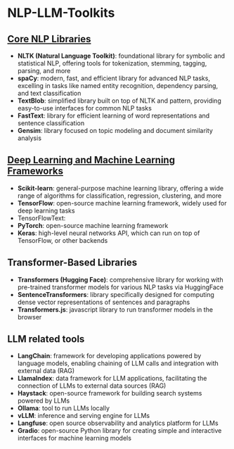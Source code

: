 # NLP-LLM-Toolkits

## [Core NLP Libraries](https://github.com/len-rtz/NLP-LLM-Toolkits/blob/main/core-nlp-libraries.ipynb)
- **NLTK (Natural Language Toolkit)**: foundational library for symbolic and statistical NLP, offering tools for tokenization, stemming, tagging, parsing, and more
- **spaCy**: modern, fast, and efficient library for advanced NLP tasks, excelling in tasks like named entity recognition, dependency parsing, and text classification
- **TextBlob**: simplified library built on top of NLTK and pattern, providing easy-to-use interfaces for common NLP tasks
- **FastText**: library for efficient learning of word representations and sentence classification
- **Gensim**: library focused on topic modeling and document similarity analysis
  
## [Deep Learning and Machine Learning Frameworks](https://github.com/len-rtz/NLP-LLM-Toolkits/blob/main/DeppL-ML.ipynb)
- **Scikit-learn**: general-purpose machine learning library, offering a wide range of algorithms for classification, regression, clustering, and more
- **TensorFlow**: open-source machine learning framework, widely used for deep learning tasks
- TensorFlowText: 
- **PyTorch**: open-source machine learning framework
- **Keras**: high-level neural networks API, which can run on top of TensorFlow, or other backends

## Transformer-Based Libraries
- **Transformers (Hugging Face)**: comprehensive library for working with pre-trained transformer models for various NLP tasks via HuggingFace
- **SentenceTransformers**: library specifically designed for computing dense vector representations of sentences and paragraphs
- **Transformers.js**: javascript library to run transformer models in the browser

## LLM related tools
- **LangChain**: framework for developing applications powered by language models, enabling chaining of LLM calls and integration with external data (RAG)
- **LlamaIndex**: data framework for LLM applications, facilitating the connection of LLMs to external data sources (RAG)
- **Haystack**: open-source framework for building search systems powered by LLMs
- **Ollama**: tool to run LLMs locally
- **vLLM**: inference and serving engine for LLMs
- **Langfuse**: open source observability and analytics platform for LLMs
- **Gradio**: open-source Python library for creating simple and interactive interfaces for machine learning models
